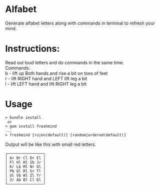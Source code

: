 # Alfabet
Generate alfabet letters along with commands in terminal to refresh your mind.

# Instructions:
Read out loud letters and do commands in the same time.  
Commands:  
  b - lift up Both hands and rise a bit on toes of feet  
  r - lift RIGHT hand and LEFT lift leg a bit  
  l - lift LEFT hand and lift RIGHT leg a bit  

# Usage
```
> bundle install
 or 
> gem install freshmind
...
> freshmind [ru|en(default)] [random|ordered(default)]
```

Output will be like this with small red letters.  
```
┌────────────────┐  
│ Ar Br Cl Dr El │  
│ Fl Hl Hl Ib Jr │  
│ Kr Lb Ml Nr Ol │  
│ Pb Ql Rl Sr Tl │  
│ Ul Vb Wl Zl Yr │  
│ Zr Ab Bl Cl Dl │  
└────────────────┘  
```
